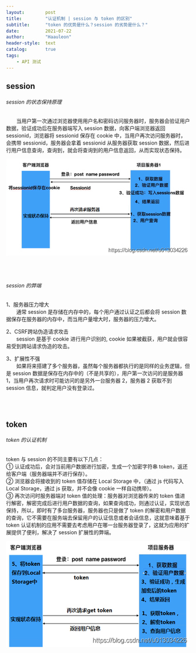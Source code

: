 ```yaml
---
layout:        post
title:         "认证机制 | session 与 token 的区别"
subtitle:      "token 的优势是什么？session 的劣势是什么？"
date:          2021-07-22
author:        "Haauleon"
header-style:  text
catalog:       true
tags:
    - API 测试
---
```


## session
###### session 的状态保持原理   
&emsp;&emsp;当用户第一次通过浏览器使用用户名和密码访问服务器时，服务器会验证用户数据，验证成功后在服务器端写入 session 数据，向客户端浏览器返回 sessionid，浏览器将 sessionid 保存在 cookie 中，当用户再次访问服务器时，会携带 sessionid，服务器会拿着 sessionid 从服务器获取 session 数据，然后进行用户信息查询，查询到，就会将查询到的用户信息返回，从而实现状态保持。         

![](\img\in-post\post-http\2021-07-22-session-token-1.png)      

<br><br>

###### session 的弊端     
1、服务器压力增大        
&emsp;&emsp;通常 session 是存储在内存中的，每个用户通过认证之后都会将 session 数据保存在服务器的内存中，而当用户量增大时，服务器的压力增大。        

2、CSRF跨站伪造请求攻击       
&emsp;&emsp;session 是基于 cookie 进行用户识别的, cookie 如果被截获，用户就会很容易受到跨站请求伪造的攻击。        

3、扩展性不强        
&emsp;&emsp;如果将来搭建了多个服务器，虽然每个服务器都执行的是同样的业务逻辑，但是 session 数据是保存在内存中的（不是共享的），用户第一次访问的是服务器 1，当用户再次请求时可能访问的是另外一台服务器 2，服务器 2 获取不到 session 信息，就判定用户没有登录过。      

<br><br>

## token
###### token 的认证机制
token 与 session 的不同主要有以下几点：     
① 认证成功后，会对当前用户数据进行加密，生成一个加密字符串 token，返还给客户端（服务器端并不进行保存）。      
② 浏览器会将接收到的 token 值存储在 Local Storage 中，（通过 js 代码写入 Local Storage，通过 js 获取，并不会像 cookie 一样自动携带）。       
③ 再次访问时服务器端对 token 值的处理：服务器对浏览器传来的 token 值进行解密，解密完成后进行用户数据的查询，如果查询成功，则通过认证，实现状态保持，所以，即时有了多台服务器，服务器也只是做了 token 的解密和用户数据的查询，它不需要在服务端去保留用户的认证信息或者会话信息，这就意味着基于 token 认证机制的应用不需要去考虑用户在哪一台服务器登录了，这就为应用的扩展提供了便利，解决了 session 扩展性的弊端。     

![](\img\in-post\post-http\2021-07-22-session-token-2.png)